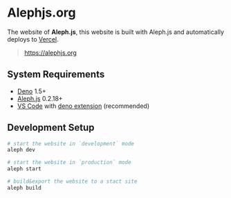 # Alephjs.org
The website of **Aleph.js**, this website is built with Aleph.js and automatically deploys to [Vercel](https://vercel.com).

> https://alephjs.org

## System Requirements
- [Deno](https://deno.land/) 1.5+
- [Aleph.js](https://deno.land/x/aleph) 0.2.18+
- [VS Code](https://code.visualstudio.com/) with [deno extension](https://marketplace.visualstudio.com/items?itemName=denoland.vscode-deno) (recommended)

## Development Setup
```bash
# start the website in `development` mode
aleph dev

# start the website in `production` mode
aleph start

# build&export the website to a stact site
aleph build
```
